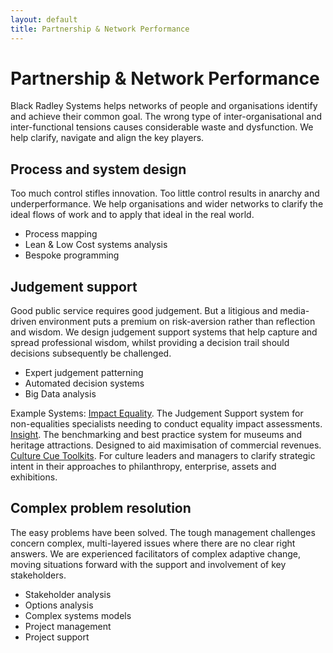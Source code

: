 ```yaml
---
layout: default
title: Partnership & Network Performance
---
```

# Partnership & Network Performance

Black Radley Systems helps networks of people
and organisations identify and achieve their common goal.
The wrong type of inter-organisational and inter-functional
tensions causes considerable waste and dysfunction.
We help clarify, navigate and align the key players.

## Process and system design

Too much control stifles innovation. Too little control results in anarchy and underperformance. We help organisations and wider networks to clarify the ideal flows of work and to apply that ideal in the real world.

* Process mapping
* Lean & Low Cost systems analysis
* Bespoke programming

## Judgement support

Good public service requires good judgement. But a litigious and media-driven environment puts a premium on risk-aversion rather than reflection and wisdom. We design judgement support systems that help capture and spread professional wisdom, whilst providing a decision trail should decisions subsequently be challenged.

* Expert judgement patterning
* Automated decision systems
* Big Data analysis

Example Systems:
[Impact Equality](http://impactequality.co.uk/about-us-3015.html). The Judgement Support system for non-equalities specialists needing to conduct equality impact assessments.
[Insight](http://insight.blackradley.com/). The benchmarking and best practice system for museums and heritage attractions. Designed to aid maximisation of commercial revenues.
[Culture Cue Toolkits](http://toolkits.blackradley.com/). For culture leaders and managers to clarify strategic intent in their approaches to philanthropy, enterprise, assets and exhibitions.

## Complex problem resolution

The easy problems have been solved. The tough management challenges concern complex, multi-layered issues where there are no clear right answers. We are experienced facilitators of complex adaptive change, moving situations forward with the support and involvement of key stakeholders.

* Stakeholder analysis
* Options analysis
* Complex systems models
* Project management
* Project support
